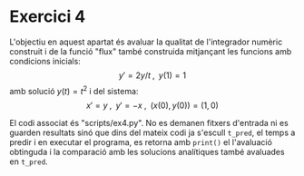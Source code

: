 # Exercici 4

L'objectiu en aquest apartat és avaluar la qualitat de l'integrador numèric construit i de la funció "flux" també construida mitjançant les funcions amb condicions inicials: $$y' = 2y/t \; , \; \; y(1) = 1$$ amb solució $y(t) = t^2$ i del sistema: $$x' = y \; , \; \; y' = -x \; , \; \; \big(x(0), y(0)\big) = (1,0)$$

El codi associat és "scripts/ex4.py". No es demanen fitxers d'entrada ni es guarden resultats sinó que dins del mateix codi ja s'escull `t_pred`, el temps a predir i en executar el programa, es retorna amb `print()` el l'avaluació obtinguda i la comparació amb les solucions analítiques també avaluades en `t_pred`.
